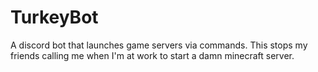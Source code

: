 # TurkeyBot
A discord bot that launches game servers via commands. This stops my friends calling me when I'm at work to start a damn minecraft server.
